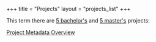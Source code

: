 +++
title = "Projects"
layout = "projects_list"
+++


This term there are [5 bachelor's](#B1) and [5 master's](#M1) projects:

[Project Metadata Overview](../ss24/project_overview) 
<!--

The Project Pitches and Group Selection will take place soon!
See [Dates](/dates) for upcoming dates. Infos on the upcoming projects
can be found in the [Wiki](https://wiki.htw-berlin.de/confluence/display/fb4imi/Projekte+im+SoSe+2024) (only for IMI Students & Staff with HTW Login).


This term there are [6 bachelor's](#B1) and [4 master's](#M1) projects.
To get an idea of the
scope and characteristics of our projects, [visit the archive](../{{< archive-path >}}). --> 
